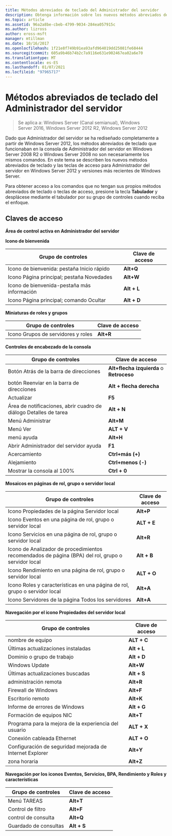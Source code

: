 ```yaml
---
title: Métodos abreviados de teclado del Administrador del servidor
description: Obtenga información sobre los nuevos métodos abreviados de teclado y las teclas de acceso para Administrador del servidor en Windows Server 2012 y versiones más recientes de Windows Server.
ms.topic: article
ms.assetid: 96a2a8be-cbeb-4799-9034-284ea057915c
ms.author: lizross
author: eross-msft
manager: mtillman
ms.date: 10/16/2017
ms.openlocfilehash: 1f21e8f749b91ea93afd964019dd25081fe68444
ms.sourcegitcommit: 605a9b46b74b2c7a9116e631e902467ea02a6e70
ms.translationtype: MT
ms.contentlocale: es-ES
ms.lasthandoff: 01/07/2021
ms.locfileid: "97965717"
---
```

# <a name="keyboard-shortcuts-for-server-manager"></a>Métodos abreviados de teclado del Administrador del servidor

>Se aplica a: Windows Server (Canal semianual), Windows Server 2016, Windows Server 2012 R2, Windows Server 2012

Dado que Administrador del servidor se ha rediseñado completamente a partir de Windows Server 2012, los métodos abreviados de teclado que funcionaban en la consola de Administrador del servidor en Windows Server 2008 R2 o Windows Server 2008 no son necesariamente los mismos comandos. En este tema se describen los nuevos métodos abreviados de teclado y las teclas de acceso para Administrador del servidor en Windows Server 2012 y versiones más recientes de Windows Server.

Para obtener acceso a los comandos que no tengan sus propios métodos abreviados de teclado o teclas de acceso, presione la tecla **Tabulador** y desplácese mediante el tabulador por su grupo de controles cuando reciba el enfoque.

## <a name="access-keys"></a>Claves de acceso
**Área de control activa en Administrador del servidor**

**Icono de bienvenida**

|Grupo de controles|Clave de acceso|
|---------|-------|
|Icono de bienvenida: pestaña Inicio rápido|**Alt+Q**|
|Icono Página principal; pestaña Novedades|**Alt+W**|
|Icono de bienvenida-pestaña más información|**Alt + L**|
|Icono Página principal; comando Ocultar|**Alt + D**|

**Miniaturas de roles y grupos**

|Grupo de controles|Clave de acceso|
|---------|-------|
|Icono Grupos de servidores y roles|**Alt+R**|

**Controles de encabezado de la consola**

|Grupo de controles|Clave de acceso|
|---------|-------|
|Botón Atrás de la barra de direcciones|**Alt+flecha izquierda** o **Retroceso**|
|botón Reenviar en la barra de direcciones|**Alt + flecha derecha**|
|Actualizar|**F5**|
|Área de notificaciones, abrir cuadro de diálogo Detalles de tarea|**Alt + N**|
|Menú Administrar|**Alt+M**|
|Menú Ver|**ALT + V**|
|menú ayuda|**Alt+H**|
|Abrir Administrador del servidor ayuda|**F1**|
|Acercamiento|**Ctrl+más (+)**|
|Alejamiento|**Ctrl+menos (-)**|
|Mostrar la consola al 100%|**Ctrl + 0**|

**Mosaicos en páginas de rol, grupo o servidor local**

|Grupo de controles|Clave de acceso|
|---------|-------|
|Icono Propiedades de la página Servidor local|**Alt+P**|
|Icono Eventos en una página de rol, grupo o servidor local|**ALT + E**|
|Icono Servicios en una página de rol, grupo o servidor local|**Alt+R**|
|Icono de Analizador de procedimientos recomendados de página (BPA) del rol, grupo o servidor local|**Alt + B**|
|Icono Rendimiento en una página de rol, grupo o servidor local|**ALT + O**|
|Icono Roles y características en una página de rol, grupo o servidor local|**Alt+A**|
|Icono Servidores de la página Todos los servidores|**Alt+A**|

**Navegación por el icono Propiedades del servidor local**

|Grupo de controles|Clave de acceso|
|---------|-------|
|nombre de equipo|**ALT + C**|
|Últimas actualizaciones instaladas|**Alt + L**|
|Dominio o grupo de trabajo|**Alt + D**|
|Windows Update|**Alt+W**|
|Últimas actualizaciones buscadas|**Alt + S**|
|administración remota|**Alt+R**|
|Firewall de Windows|**Alt+F**|
|Escritorio remoto|**Alt+K**|
|Informe de errores de Windows|**Alt + G**|
|Formación de equipos NIC|**Alt+T**|
|Programa para la mejora de la experiencia del usuario|**ALT + X**|
|Conexión cableada Ethernet|**ALT + O**|
|Configuración de seguridad mejorada de Internet Explorer|**Alt+Y**|
|zona horaria|**Alt+Z**|

**Navegación por los iconos Eventos, Servicios, BPA, Rendimiento y Roles y características**

|Grupo de controles|Clave de acceso|
|---------|-------|
|Menú TAREAS|**Alt+T**|
|Control de filtro|**Alt+F**|
|control de consulta|**Alt+Q**|
|Guardado de consultas|**Alt + S**|

